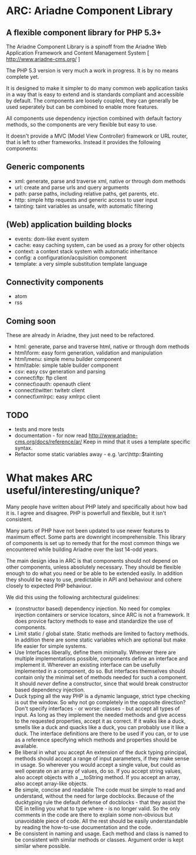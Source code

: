 ARC: Ariadne Component Library 
========================= 

A flexible component library for PHP 5.3+ 
----------------------------------------- 

The Ariadne Component Library is a spinoff from the Ariadne Web 
Application Framework and Content Management System 
[ http://www.ariadne-cms.org/ ]

The PHP 5.3 version is very much a work in progress. It is by no
means complete yet.

It is designed to make it simpler to do many common web application
tasks in a way that is easy to extend and is standards compliant and
accessible by default. The components are loosely coupled, they can
generally be used seperately but can be combined to enable more
features. 

All components use dependency injection combined with default factory
methods, so the components are very flexible but easy to use.

It doesn't provide a MVC (Model View Controller) framework or URL 
router, that is left to other frameworks. Instead it provides the 
following components:

Generic components
------------------
- xml: generate, parse and traverse xml, native or through dom methods
- url: create and parse urls and query arguments
- path: parse paths, including relative paths, get parents, etc.
- http: simple http requests and generic access to user input
- tainting: taint variables as unsafe, with automatic filtering

(Web) application building blocks
---------------------------------
- events: dom-like event system
- cache: easy caching system, can be used as a proxy for other objects
- context: a context stack system with automatic inheritance
- config: a configuration/acquisition component
- template: a very simple substitution template language

Connectivity components
-----------------------
- atom
- rss

Coming soon
-----------
These are already in Ariadne, they just need to be refactored.
- html: generate, parse and traverse html, native or through dom methods
- html\form: easy form generation, validation and manipulation
- html\menu: simple menu builder component
- html\table: simple table builder component
- csv: easy csv generation and parsing
- connect\ftp: ftp client
- connect\oauth: openauth client
- connect\twitter: twitetr client
- connect\xmlrpc: easy xmlrpc client

TODO
----
- tests and more tests
- documentation - for now read 
  http://www.ariadne-cms.org/docs/reference/ar/
  Keep in mind that it uses a template specific syntax.
- Refactor some static variables away - e.g. \arc\http::$tainting

What makes ARC useful/interesting/unique?
=========================================

Many people have written about PHP lately and specifically about how
bad it is. I agree and disagree. PHP is powerfull and flexible, but
it isn't consistent. 

Many parts of PHP have not been updated to use newer features to 
maximum effect. Some parts are downright incomprehensible. This
library of components is set up to remedy that for the most common
things we encountered while building Ariadne over the last 14-odd 
years.

The main design idea in ARC is that components should not depend on 
other components, unless absolutely necessary. They should be flexible 
enough to do what you need or be able to be extended easily. In 
addition they should be easy to use, predictable in API and behaviour
and cohere closely to expected PHP behaviour.

We did this using the following architectural guidelines:
- (constructor based) dependency injection.
  No need for complex injection containers or service locators, since
  ARC is not a framework. It does provice factory methods to ease and
  standardize the use of components.
- Limit static / global state.
  Static methods are limited to factory methods. In addition there are
  some static variables which are optional but make life easier for
  simple systems.
- Use Interfaces liberally, define them minimally.
  Wherever there are multiple implementations possible, components 
  define an interface and implement it. Wherever an existing interface
  can be usefully implemented in a component, do so. But interfaces
  themselves should contain only the minimal set of methods needed for
  such a component. It should _never_ define a constructor, since that
  would break constructor based dependency injection.
- Duck typing all the way
  PHP is a dynamic language, strict type checking is out the window. 
  So why not go completely in the opposite direction? Don't specify
  interfaces - or worse: classes - but accept all types of input. As
  long as they implement the needed methods and give access to the 
  requested properties, accept it as correct. If it walks like a duck, 
  smells like a duck and quacks like a duck, you can probably use it
  like a duck.
  The interface definitions are there to be used if you can, or to use
  as a reference specifying which methods and properties should be
  available.
- Be liberal in what you accept
  An extension of the duck typing principal, methods should accept a
  range of input parameters, if they make sense in usage. So wherever
  you would accept a single value, but could as well operate on an
  array of values, do so.
  If you accept string values, also accept objects with a __toString
  method. If you accept an array, also accept array-like objects.
- Be simple, concise and readable
  The code must be simple to read and understand, without the need for
  large docblocks. Because of the ducktyping rule the default defense
  of docblocks - that they assist the IDE in telling you what to type 
  where - is no longer valid. So the only comments in the code are 
  there to explain some non-obvious but unavoidable piece of code. All
  the rest should be easily understandable by reading the how-to-use
  documentation and the code.
- Be consistent in naming and usage.
  Each method and class is named to be consistent with similar methods
  or classes. Argument order is kept similar where possible.
